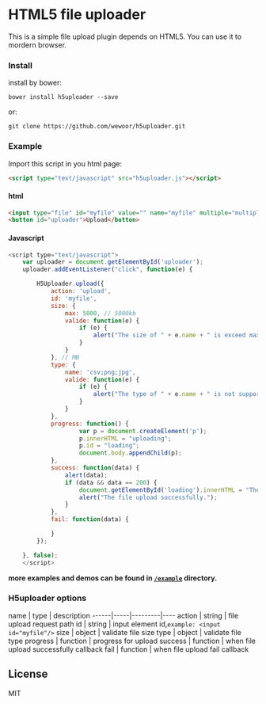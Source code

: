 # HTML5 file uploader

This is a simple file upload plugin depends on HTML5. You can use it to mordern browser.

### Install

install by bower:

```
bower install h5uploader --save
```
or: 

```
git clone https://github.com/wewoor/h5uploader.git
```

### Example

Import this script in you html page:

```html
<script type="text/javascript" src="h5uploader.js"></script>
```

#### html

```html
<input type="file" id="myfile" value="" name="myfile" multiple="multiple"/>
<button id="uploader">Upload</button>
```

#### Javascript

```javascript
<script type="text/javascript">
    var uploader = document.getElementById('uploader');
    uploader.addEventListener("click", function(e) {

        H5Uploader.upload({
            action: 'upload',
            id: 'myfile',
            size: {
                max: 5000, // 5000kb 
                valide: function(e) {
                    if (e) {
                        alert("The size of " + e.name + " is exceed max value!");
                    }
                }
            }, // MB
            type: {
                name: 'csv;png;jpg',
                valide: function(e) {
                    if (e) {
                        alert("The type of " + e.name + " is not supported!");
                    }
                }
            },
            progress: function() {
                    var p = document.createElement('p');
                    p.innerHTML = "uploading";
                    p.id = "loading";
                    document.body.appendChild(p);
            },
            success: function(data) {
                alert(data);
                if (data && data == 200) {
                    document.getElementById('loading').innerHTML = "The file upload successfully!";
                    alert("The file upload successfully.");
                }
            },
            fail: function(data) {

            }
        });

    }, false);
    </script>
```

**more examples and demos can be found in [`/example`](https://github.com/wewoor/h5uploader/tree/master/example) directory.**

### H5uploader options

name | type | description
------|-----|---------|----
action | string | file upload request path
id | string | input element id,`example: <input id="myfile"/>` 
size | object | validate file size
type | object | validate file type
progress | function | progress for upload
success | function | when file upload successfully callback
fail | function | when file upload fail callback

## License
MIT
